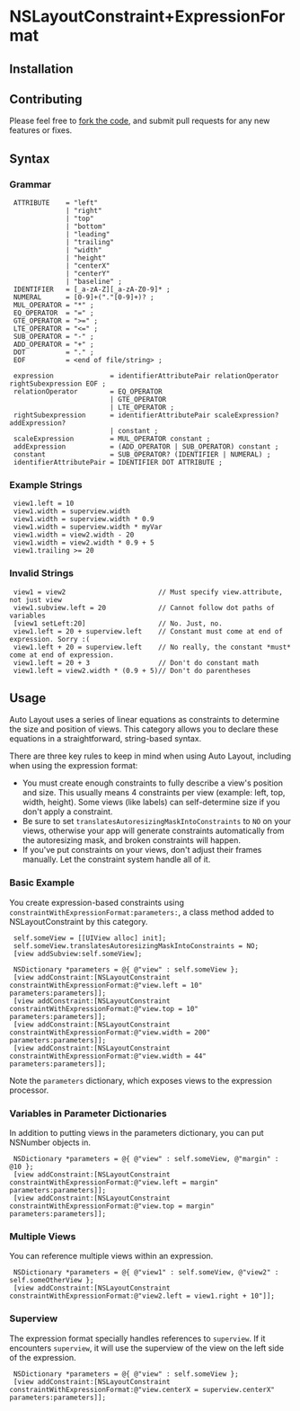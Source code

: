 # NSLayoutConstraint+ExpressionFormat

## Installation

## Contributing
Please feel free to [fork the code](https://github.com/enderlabs/NSLayoutConstraint-ExpressionFormat), and submit pull requests for any new features or fixes.

## Syntax

### Grammar

     ATTRIBUTE    = "left"
                  | "right"
                  | "top"
                  | "bottom"
                  | "leading"
                  | "trailing"
                  | "width"
                  | "height"
                  | "centerX"
                  | "centerY"
                  | "baseline" ;
     IDENTIFIER   = [_a-zA-Z][_a-zA-Z0-9]* ;
     NUMERAL      = [0-9]+("."[0-9]+)? ;
     MUL_OPERATOR = "*" ;
     EQ_OPERATOR  = "=" ;
     GTE_OPERATOR = ">=" ;
     LTE_OPERATOR = "<=" ;
     SUB_OPERATOR = "-" ;
     ADD_OPERATOR = "+" ;
     DOT          = "." ;
     EOF          = <end of file/string> ;

     expression              = identifierAttributePair relationOperator rightSubexpression EOF ;
     relationOperator        = EQ_OPERATOR
                             | GTE_OPERATOR
                             | LTE_OPERATOR ;
     rightSubexpression      = identifierAttributePair scaleExpression? addExpression?
                             | constant ;
     scaleExpression         = MUL_OPERATOR constant ;
     addExpression           = (ADD_OPERATOR | SUB_OPERATOR) constant ;
     constant                = SUB_OPERATOR? (IDENTIFIER | NUMERAL) ;
     identifierAttributePair = IDENTIFIER DOT ATTRIBUTE ;

### Example Strings

     view1.left = 10
     view1.width = superview.width
     view1.width = superview.width * 0.9
     view1.width = superview.width * myVar
     view1.width = view2.width - 20
     view1.width = view2.width * 0.9 + 5
     view1.trailing >= 20

### Invalid Strings

     view1 = view2                       // Must specify view.attribute, not just view
     view1.subview.left = 20             // Cannot follow dot paths of variables
     [view1 setLeft:20]                  // No. Just, no.
     view1.left = 20 + superview.left    // Constant must come at end of expression. Sorry :(
     view1.left + 20 = superview.left    // No really, the constant *must* come at end of expression.
     view1.left = 20 + 3                 // Don't do constant math
     view1.left = view2.width * (0.9 + 5)// Don't do parentheses

## Usage

Auto Layout uses a series of linear equations as constraints to determine the size and position of views. This category allows you to declare these equations in a straightforward, string-based syntax.

There are three key rules to keep in mind when using Auto Layout, including when using the expression format:

* You must create enough constraints to fully describe a view's position and size. This usually means 4 constraints per view (example: left, top, width, height). Some views (like labels) can self-determine size if you don't apply a constraint.
* Be sure to set `translatesAutoresizingMaskIntoConstraints` to `NO` on your views, otherwise your app will generate constraints automatically from the autoresizing mask, and broken constraints will happen.
* If you've put constraints on your views, don't adjust their frames manually. Let the constraint system handle all of it.

### Basic Example

You create expression-based constraints using `constraintWithExpressionFormat:parameters:`, a class method added to NSLayoutConstraint by this category.

     self.someView = [[UIView alloc] init];
     self.someView.translatesAutoresizingMaskIntoConstraints = NO;
     [view addSubview:self.someView];
     
     NSDictionary *parameters = @{ @"view" : self.someView };
     [view addConstraint:[NSLayoutConstraint constraintWithExpressionFormat:@"view.left = 10" parameters:parameters]];
     [view addConstraint:[NSLayoutConstraint constraintWithExpressionFormat:@"view.top = 10" parameters:parameters]];
     [view addConstraint:[NSLayoutConstraint constraintWithExpressionFormat:@"view.width = 200" parameters:parameters]];
     [view addConstraint:[NSLayoutConstraint constraintWithExpressionFormat:@"view.width = 44" parameters:parameters]];

Note the `parameters` dictionary, which exposes views to the expression processor.

### Variables in Parameter Dictionaries

In addition to putting views in the parameters dictionary, you can put NSNumber objects in.

     NSDictionary *parameters = @{ @"view" : self.someView, @"margin" : @10 };
     [view addConstraint:[NSLayoutConstraint constraintWithExpressionFormat:@"view.left = margin" parameters:parameters]];
     [view addConstraint:[NSLayoutConstraint constraintWithExpressionFormat:@"view.top = margin" parameters:parameters]];

### Multiple Views

You can reference multiple views within an expression.

     NSDictionary *parameters = @{ @"view1" : self.someView, @"view2" : self.someOtherView };
     [view addConstraint:[NSLayoutConstraint constraintWithExpressionFormat:@"view2.left = view1.right + 10"]];

### Superview

The expression format specially handles references to `superview`. If it encounters `superview`, it will use the superview of the view on the left side of the expression.

     NSDictionary *parameters = @{ @"view" : self.someView };
     [view addConstraint:[NSLayoutConstraint constraintWithExpressionFormat:@"view.centerX = superview.centerX" parameters:parameters]];